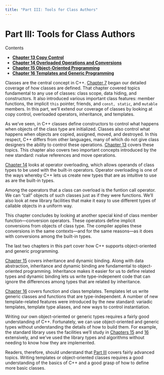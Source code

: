```yaml
---
title: "Part III: Tools for Class Authors"
---
```


<h1 id="filepos3192626">Part III: Tools for Class Authors</h1>
<p>Contents</p><ul><li><strong><a href="120-chapter_13._copy_control.html#filepos3197881">Chapter 13 Copy Control</a></strong></li><li><strong><a href="129-chapter_14._overloaded_operations_and_conversions.html#filepos3544393">Chapter 14 Overloaded Operations and Conversions</a></strong></li><li><strong><a href="141-chapter_15._objectoriented_programming.html#filepos3778984">Chapter 15 Object-Oriented Programming</a></strong></li><li><strong><a href="153-chapter_16._templates_and_generic_programming.html#filepos4150078">Chapter 16 Templates and Generic Programming</a></strong></li></ul>

<p>Classes are the central concept in C++. <a href="072-chapter_7._classes.html#filepos1741323">Chapter 7</a> began our detailed coverage of how classes are defined. That chapter covered topics fundamental to any use of classes: class scope, data hiding, and constructors. It also introduced various important class features: member functions, the implicit <code>this</code> pointer, friends, and <code>const, static</code>, and <code>mutable</code> members. In this part, we’ll extend our coverage of classes by looking at copy control, overloaded operators, inheritance, and templates.</p>
<p>As we’ve seen, in C++ classes define constructors to control what happens when objects of the class type are initialized. Classes also control what happens when objects are copied, assigned, moved, and destroyed. In this respect, C++ differs from other languages, many of which do not give class designers the ability to control these operations. <a href="120-chapter_13._copy_control.html#filepos3197881">Chapter 13</a> covers these topics. This chapter also covers two important concepts introduced by the new standard: rvalue references and move operations.</p>
<p><a href="129-chapter_14._overloaded_operations_and_conversions.html#filepos3544393">Chapter 14</a> looks at operator overloading, which allows operands of class types to be used with the built-in operators. Operator overloading is one of the ways whereby C++ lets us create new types that are as intuitive to use as are the built-in types.</p>
<p>Among the operators that a class can overload is the funtion call operator. We can “call” objects of such classes just as if they were functions. We’ll also look at new library facilities that make it easy to use different types of callable objects in a uniform way.</p>
<p>This chapter concludes by looking at another special kind of class member function—conversion operators. These operators define implicit conversions from objects of class type. The compiler applies these conversions in the same contexts—and for the same reasons—as it does with conversions among the built-in types.</p>
<p>The last two chapters in this part cover how C++ supports object-oriented and generic programming.</p>
<p><a href="141-chapter_15._objectoriented_programming.html#filepos3778984">Chapter 15</a> covers inheritance and dynamic binding. Along with data abstraction, inheritance and dynamic binding are fundamental to object-oriented programming. Inheritance makes it easier for us to define related types and dynamic binding lets us write type-indepenent code that can ignore the differences among types that are related by inheritance.</p>
<p><a href="153-chapter_16._templates_and_generic_programming.html#filepos4150078">Chapter 16</a> covers function and class templates. Templates let us write generic classes and functions that are type-independent. A number of new template-related features were introduced by the new standard: variadic templates, template type aliases, and new ways to control instantiation.</p>
<p>Writing our own object-oriented or generic types requires a fairly good understanding of C++. Fortunately, we can use object-oriented and generic types without understanding the details of how to build them. For example, the standard library uses the facilities we’ll study in <a href="141-chapter_15._objectoriented_programming.html#filepos3778984">Chapters 15</a> and <a href="153-chapter_16._templates_and_generic_programming.html#filepos4150078">16</a> extensively, and we’ve used the library types and algorithms without needing to know how they are implemented.</p>
<p>Readers, therefore, should understand that <a href="119-part_iii_tools_for_class_authors.html#filepos3192626">Part III</a> covers fairly advanced topics. Writing templates or object-oriented classes requires a good understanding of the basics of C++ and a good grasp of how to define more basic classes.</p> 
